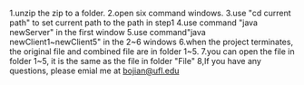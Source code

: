 1.unzip the zip to a folder.
2.open six command windows.
3.use "cd current path" to set current path to the path in step1
4.use command "java newServer" in the first window
5.use command"java newClient1~newClient5" in the 2~6 windows
6.when the project terminates, the original file and combined file are in folder 1~5.
7.you can open the file in folder 1~5, it is the same as the file in folder "File"
8,If you have any questions, please emial me at bojian@ufl.edu